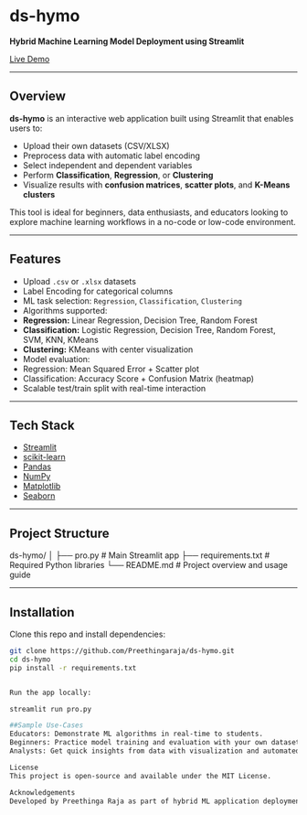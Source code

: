 # ds-hymo

**Hybrid Machine Learning Model Deployment using Streamlit**

[Live Demo](https://ds-hymo.streamlit.app/)

---

##  Overview

**ds-hymo** is an interactive web application built using Streamlit that enables users to:
- Upload their own datasets (CSV/XLSX)
- Preprocess data with automatic label encoding
- Select independent and dependent variables
- Perform **Classification**, **Regression**, or **Clustering**
- Visualize results with **confusion matrices**, **scatter plots**, and **K-Means clusters**

This tool is ideal for beginners, data enthusiasts, and educators looking to explore machine learning workflows in a no-code or low-code environment.

---

## Features

-  Upload `.csv` or `.xlsx` datasets
-  Label Encoding for categorical columns
-  ML task selection: `Regression`, `Classification`, `Clustering`
-  Algorithms supported:
  - **Regression:** Linear Regression, Decision Tree, Random Forest
  - **Classification:** Logistic Regression, Decision Tree, Random Forest, SVM, KNN, KMeans
  - **Clustering:** KMeans with center visualization
-  Model evaluation:
  - Regression: Mean Squared Error + Scatter plot
  - Classification: Accuracy Score + Confusion Matrix (heatmap)
-  Scalable test/train split with real-time interaction

---

## Tech Stack

- [Streamlit](https://streamlit.io/)
- [scikit-learn](https://scikit-learn.org/)
- [Pandas](https://pandas.pydata.org/)
- [NumPy](https://numpy.org/)
- [Matplotlib](https://matplotlib.org/)
- [Seaborn](https://seaborn.pydata.org/)

---

## Project Structure
 ds-hymo/
│
├── pro.py # Main Streamlit app
├── requirements.txt # Required Python libraries
└── README.md # Project overview and usage guide


---

## Installation

Clone this repo and install dependencies:

```bash
git clone https://github.com/Preethingaraja/ds-hymo.git
cd ds-hymo
pip install -r requirements.txt


Run the app locally:

streamlit run pro.py

##Sample Use-Cases
Educators: Demonstrate ML algorithms in real-time to students.
Beginners: Practice model training and evaluation with your own datasets.
Analysts: Get quick insights from data with visualization and automated ML.

License
This project is open-source and available under the MIT License.

Acknowledgements
Developed by Preethinga Raja as part of hybrid ML application deployment learning initiative.


